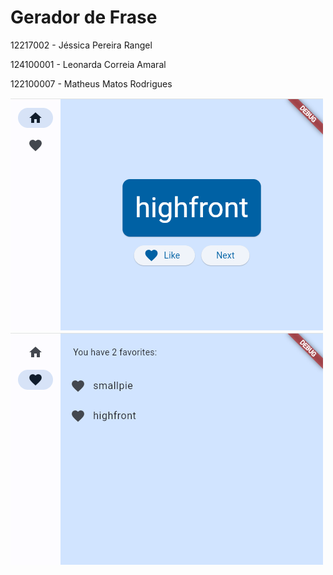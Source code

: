 # Gerador de Frase

12217002 - Jéssica Pereira Rangel

124100001 - Leonarda Correia Amaral

122100007 - Matheus Matos Rodrigues 

![image](https://github.com/Jessrangelp/gerador1/blob/main/Imagem/1.png)
![image](https://github.com/Jessrangelp/gerador1/blob/main/Imagem/2.png)

